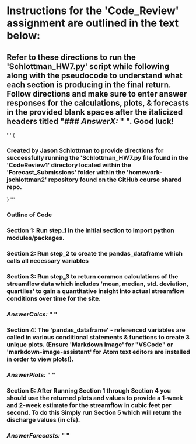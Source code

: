 
# Instructions for the 'Code_Review' assignment are outlined in the text below:
## Refer to these directions to run the 'Schlottman_HW7.py' script while following along with the pseudocode to understand what each section is producing in the final return. Follow directions and make sure to enter answer responses for the calculations, plots, & forecasts in the provided  blank spaces after the italicized headers titled "### *AnswerX:* " ". Good luck!

'''
{
### Created by Jason Schlottman to provide directions for successfully running the 'Schlottman_HW7.py file found in the 'CodeReview1' directory located within the 'Forecast_Submissions' folder within the 'homework-jschlottman2' repository found on the GitHub course shared repo.
}
'''

### **Outline of Code**

### Section 1: Run step_1 in the initial section to import python modules/packages.

### Section 2: Run step_2 to create the pandas_dataframe which calls all necessary variables

### Section 3: Run step_3 to return common calculations of the streamflow data which includes 'mean, median, std. deviation, quartiles' to gain a quantitative insight into actual streamflow conditions over time for the site.

### *AnswerCalcs:* " "

### Section 4: The 'pandas_dataframe' - referenced variables are called in various conditional statements & functions to create 3 unique plots. (Ensure 'Markdown Image' for "VSCode" or 'markdown-image-assistant' for Atom text editors are installed in order to view plots!).

### *AnswerPlots:* " "

### Section 5: After Running Section 1 through Section 4 you should use the returned plots and values to provide a 1-week and 2-week estimate for the streamflow in cubic feet per second. To do this Simply run Section 5 which will return the discharge values (in cfs).

### *AnswerForecasts:* " "
